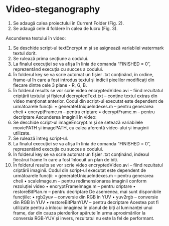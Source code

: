 # Video-steganography
1.	Se adaugă calea proiectului în Current Folder (Fig. 2).
2.	Se adaugă cele 4 foldere în calea de lucru (Fig. 3). 

Ascunderea textului în video:
1.	Se deschide script-ul textEncrypt.m și se asignează variabilei watermark textul dorit.
2.	Se rulează prima secțiune a codului.
3.	La finalul execuției se va afișa în linia de comanda “FINISHED = 0”, reprezentând execuția cu succes a codului.
4.	În folderul key se va scrie automat un fișier .txt conținând, în ordine, frame-ul în care a fost introdus textul și indicii pixelilor modificați din fiecare dintre cele 3 plane - R, G, B.
5.	În folderul results se vor scrie video encryptedVideo.avi – fiind rezultatul criptării textului și fișierul decryptedText.txt – conține textul extras din video menționat anterior.
Codul din script-ul executat este dependent de următoarele funcții:
•	generateUniqueIndexes.m – pentru generarea cheii
•	encryptFrame.m – pentru criptare
•	decryptFrame.m – pentru decriptare
Ascunderea imaginii în video:
1.	Se deschide script-ul imageEncrypt.m și se setează variabilele moviePATH și imagePATH, cu calea aferentă video-ului și imaginii utilizate.
2.	Se rulează întreg script-ul.
3.	La finalul execuției se va afișa în linia de comanda “FINISHED = 0”, reprezentând execuția cu succes a codului.
4.	În folderul key se va scrie automat un fișier .txt conținând, indexul fiecărui frame în care a fost înlocuit un plan de biți.
5.	În folderul results se vor scrie video encryptedVideo.avi – fiind rezultatul criptării imaginii.
Codul din script-ul executat este dependent de următoarele funcții:
•	generateUniqueIndexes.m – pentru generarea cheii
•	scaleImage.m – pentru redimensionarea imaginii conform rezoluției video
•	encryptFrameImage.m – pentru criptare
•	restoreBitPlan.m – pentru decriptare
De asemenea, mai sunt disponibile funcțiile:
•	rgb2yuv – conversie din RGB în YUV
•	yuv2rgb – conversie din RGB în YUV
•	restoreBitPlanYUV –  pentru decriptare
Acestea pot fi utilizate pentru a înlocui imaginea în planul de biți al luminanței unui frame, dar din cauza pierderilor apărute în urma aproximărilor la conversia RGB-YUV și invers, rezultatul nu este la fel de performant.
